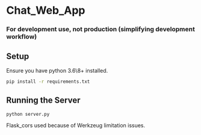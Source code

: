 # Chat_Web_App

### For development use, not production (simplifying development workflow)

## Setup

Ensure you have python 3.6\8+ installed.

```bash
pip install -r requirements.txt
```

## Running the Server

```bash
python server.py
```

Flask_cors used because of Werkzeug limitation issues.
